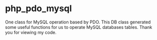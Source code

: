# php_pdo_mysql
One class for MySQL operation based by PDO. 
This DB class generated some useful functions for us to operate MySQL databases tables.
Thank you for viewing my code.
